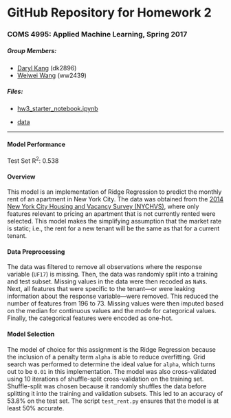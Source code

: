 # GitHub Repository for Homework 2

### COMS 4995: Applied Machine Learning, Spring 2017



##### Group Members:

- [Daryl Kang](https://github.com/darylkang) (dk2896)
- [Weiwei Wang](https://github.com/WeiweiVivianWang) (ww2439)

##### Files:

- [hw3_starter_notebook.ipynb](./hw3_starter_notebook.ipynb)

- [data](./data)

*****

#### Model Performance

Test Set R<sup>2</sup>: 0.538


#### Overview

This model is an implementation of Ridge Regression to predict the monthly rent of an apartment in New York City. The data was obtained from the <a href="https://www.census.gov/housing/nychvs/data/2014/nychvs14.html">2014 New York City Housing and Vacancy Survey (NYCHVS)</a>, where only features relevant to pricing an apartment that is not currently rented were selected. This model makes the simplifying assumption that the market rate is static; i.e., the rent for a new tenant will be the same as that for a current tenant.

#### Data Preprocessing

The data was filtered to remove all observations where the response variable (`UF17`) is missing. Then, the data was randomly split into a training and test subset. Missing values in the data were then recoded as `NaN`s. Next, all features that were specific to the tenant—or were leaking information about the response variable—were removed. This reduced the number of features from 196 to 73. Missing values were then imputed based on the median for continuous values and the mode for categorical values. Finally, the categorical features were encoded as one-hot.

#### Model Selection

The model of choice for this assignment is the Ridge Regression because the inclusion of a penalty term `alpha` is able to reduce overfitting. Grid search was performed to determine the ideal value for `alpha`, which turns out to be `0.01` in this implementation. The model was also cross-validated using 10 iterations of shuffle-split cross-validation on the training set. Shuffle-split was chosen because it randomly shuffles the data before splitting it into the training and validation subsets. This led to an accuracy of 53.8% on the test set. The script `test_rent.py` ensures that the model is at least 50% accurate.

